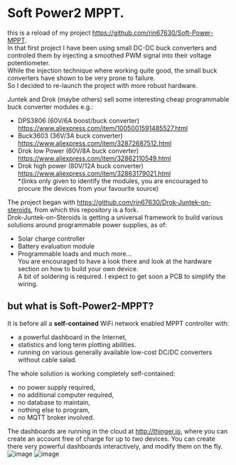# Soft Power2 MPPT.
this is a reload of my project https://github.com/rin67630/Soft-Power-MPPT.  
In that first project I have been using small DC-DC buck converters and controled them by injecting a smoothed PWM signal into their voltage potentiometer.  
While the injection technique where working quite good, the small buck converters have shown to be very prone to failure.  
So I decided to re-launch the project with more robust hardware.   

Juntek and Drok (maybe others) sell some interesting cheap programmable buck converter modules e.g.:
- DPS3806         (60V/6A boost/buck converter) https://www.aliexpress.com/item/1005001591485527.html
- Buck3603        (36V/3A buck converter) https://www.aliexpress.com/item/32872687512.html
- Drok low Power  (60V/8A buck converter) https://www.aliexpress.com/item/32862110549.html
- Drok high power (80V/12A buck converter) https://www.aliexpress.com/item/32863179021.html  
*(links only given to identify the modules, you are encouraged to procure the devices from your favourite source)  

The project began with https://github.com/rin67630/Drok-Juntek-on-steroids, from which this repository is a fork.  
Drok-Juntek-on-Steroids is getting a universal framework to build various solutions around programmable power supplies, as of:  
- Solar charge controller
- Battery evaluation module
- Programmable loads
and much more...  
You are encouraged to have a look there and look at the hardware section on how to build your own device.  
A bit of soldering is required. I expect to get soon a PCB to simplify the wiring.
 

## but what is Soft-Power2-MPPT?
It is before all a **self-contained** WiFi network enabled MPPT controller with:
- a powerful dashboard in the Internet, 
- statistics and long term plotting abilities.
- running on various generally available low-cost DC/DC converters without cable salad.

The whole solution is working completely self-contained: 
- no power supply required,
- no additional computer required,
- no database to maintain,
- nothing else to program,
- no MQTT broker involved.

The dashboards are running in the cloud at http://thinger.io, where you can create an account free of charge for up to two devices.
You can create there very powerful dashboards interactively, and modify them on the fly.
![image](https://user-images.githubusercontent.com/14197155/123584914-82aeb300-d7e2-11eb-97ac-eaa375c6e077.png)
![image](https://user-images.githubusercontent.com/14197155/123584988-aa9e1680-d7e2-11eb-914c-e2682b02a685.png)



